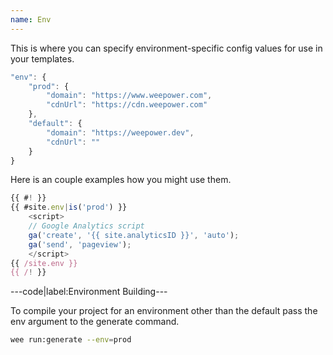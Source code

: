 ```yaml
---
name: Env
---
```


This is where you can specify environment-specific config values for use in your templates.

```javascript
"env": {
	"prod": {
		"domain": "https://www.weepower.com",
		"cdnUrl": "https://cdn.weepower.com"
	},
	"default": {
		"domain": "https://weepower.dev",
		"cdnUrl": ""
	}
}
```

Here is an couple examples how you might use them.

```javascript
{{ #! }}
{{ #site.env|is('prod') }}
	<script>
	// Google Analytics script
	ga('create', '{{ site.analyticsID }}', 'auto');
	ga('send', 'pageview');
	</script>
{{ /site.env }}
{{ /! }}
```

---code|label:Environment Building---

To compile your project for an environment other than the default pass the env argument to the generate command.

```bash
wee run:generate --env=prod
```